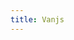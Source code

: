 ```yaml
---
title: Vanjs
---
```


<script type="text/javascript" src="./van-1.5.5.nomodule.min.js"></script>

<div id="app" class="reset"></div>

<script>
const onVisible = (element, callback) => {
  const observer = new IntersectionObserver(([entry], obs) => {
    if (entry.isIntersecting) {
      callback();
      obs.disconnect();
    }
  });
  observer.observe(element);
};

const styled = (el) => {
  el.fontWeight = (v) => { el.style.fontWeight = v; return el; };
  el.fontSize = (v) => { el.style.fontSize = v; return el; };
  el.width = (v) => { el.style.width = v; return el; };
  el.height = (v) => { el.style.height = v; return el; };
  el.background = (v) => { el.style.background = v; return el; };
  el.color = (v) => { el.style.color = v; return el; };
  el.borderRadius = (v) => { el.style.borderRadius = v; return el; };
  el.padding = (v) => { el.style.padding = v; return el; };
  el.aspectRatio = (v) => { el.style.aspectRatio = v; return el; };
  el.position = (v) => { el.style.position = v; return el; };
  el.transition = (v) => { el.style.transition = v; return el; };
  el.zIndex = (v) => { el.style.zIndex = v; return el; };
  el.marginBottom = (v) => { el.style.marginBottom = v; return el; };
  el.marginInline = (v) => { el.style.marginInline = v; return el; };
  el.marginRight = (v) => { el.style.marginRight = v; return el; };
  el.display = (v) => { el.style.display = v; return el; };
  el.borderBottom = (v) => { el.style.borderBottom = v; return el; };
  el.borderRight = (v) => { el.style.borderRight = v; return el; };
  el.transform = (v) => { el.style.transform = v; return el; };
  el.cursor = (v) => { el.style.cursor = v; return el; };
  el.left = (v) => { el.style.left = v; return el; };
  el.flexDirection = (v) => { el.style.flexDirection = v; return el; };
  el.flex = (v) => { el.style.flex = v; return el; };
  el.justifyContent = (v) => { el.style.justifyContent = v; return el; };
  el.alignItems = (v) => { el.style.alignItems = v; return el; };
  el.top = (v) => { el.style.top = v; return el; };
  el.right = (v) => { el.style.right = v; return el; };
  el.left = (v) => { el.style.left = v; return el; };
  el.bottom = (v) => { el.style.bottom = v; return el; };
  el.overflow = (v) => { el.style.overflow = v; return el; };
  el.maxHeight = (v) => { el.style.maxHeight = v; return el; };
  el.onAppear = (callback) => { onVisible(el, callback) ; return  el; }

  el.mountIn = (elementId) => {
      const target = document.getElementById(elementId)
      van.add(target, el)
  }

    return el;
};

const styledTags = new Proxy({}, {
  get(_, tag) {
    return (...args) => styled(van.tags[tag](...args));
  }
});

const {button, div, pre, span, ul, li, p, style} = styledTags

const App = (element) => {
    return div(element)
        .background('white')
        .color('black')
        .width('300px')
        .aspectRatio('9 / 16')
        .display('flex')
        .justifyContent('center')
        .alignItems('center')
        .marginInline('auto')

}

const mockLoader = () =>
  new Promise((resolve) => {
    setTimeout(() => {
      resolve("success");
    }, 1000);
  });

const iOSAsyncList = (loader = mockLoader) => {
    const state = van.state({ status: 'loading', payload: null })
    const successView = p('success')
    const loadingView = p('Loading')
    const errorView = p('Error')

    const load = async () => {
        loader()
             .then((result) => {
               state.val = { status: "success", payload: result };
             })
             .catch(() => {
               state.val = { status: "error", payload: null };
             });
    }
    return div(() => {
        const { status } = state.val;
        if (status === "loading") return loadingView;
        if (status === "success") return successView;
        if (status === "error") return errorView;
      }).onAppear(() => load())
}

const iOSList = (items, cell = (item) => li(item.text)) => {
    const title = p('Screen')
      .fontWeight('bold')
      .fontSize('24px')
      .marginBottom('12px')

    const list = ul(...items.map(cell))
    .background('white')
    .borderRadius('8px')

    const styles = style(`
        .ios-list ul li:hover::before {
          content: '';
          position: absolute;
          left: 0;
          right: 0;
          top: 0;
          bottom: -1px;
          background: #D2D1D7;
          border-radius: inherit;
          z-index: -1;
        }
        .ios-list ul li {
            position: relative;
            padding: 8px 16px;
            transition: background 0.2s ease;
            z-index: 1;
        }
        .ios-list ul li:not(:first-child)::after {
          content: '';
          position: absolute;
          left: 16px;
          right: 0;
          top: 0;
          height: 0.5px;
          background-color: #D2D1D7;
        }
        .ios-list ul li::before {
          transition: background 0.2s ease;
        }
        .ios-list ul li:first-child {
          border-top-left-radius: 8px;
          border-top-right-radius: 8px;
        }
        .ios-list ul li:last-child {
          border-bottom-left-radius: 8px;
          border-bottom-right-radius: 8px;
        }
    `)

    let view = div(title, list, styles)
        .display('block')
        .width('100%')
        .height('100%')
        .background('#efeef5')
        .color('black')
        .padding('16px')
        .cursor('default')

    view.classList.add('ios-list')
    return view
}


const items = [
    { text: "Item 1" },
    { text: "Item 2" },
    { text: "Item 3" }
];

App(iOSAsyncList()).mountIn('app')
</script>
